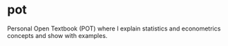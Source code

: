 # pot
Personal Open Textbook (POT) where I explain statistics and econometrics concepts and show with examples.
